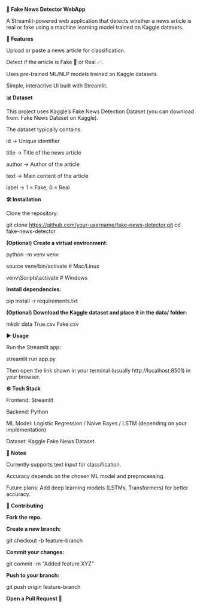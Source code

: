 **📰 Fake News Detector WebApp**

A Streamlit-powered web application that detects whether a news article is real or fake using a machine learning model trained on Kaggle datasets.

**🚀 Features**

Upload or paste a news article for classification.

Detect if the article is Fake 🛑 or Real ✅.

Uses pre-trained ML/NLP models trained on Kaggle datasets.

Simple, interactive UI built with Streamlit.

**📊 Dataset**

This project uses Kaggle’s Fake News Detection Dataset (you can download from: Fake News Dataset on Kaggle).

The dataset typically contains:

id → Unique identifier

title → Title of the news article

author → Author of the article

text → Main content of the article

label → 1 = Fake, 0 = Real

**🛠️ Installation**

Clone the repository:

git clone https://github.com/your-username/fake-news-detector.git
cd fake-news-detector


**(Optional) Create a virtual environment:**

python -m venv venv

source venv/bin/activate   # Mac/Linux

venv\Scripts\activate      # Windows


**Install dependencies:**

pip install -r requirements.txt


**(Optional) Download the Kaggle dataset and place it in the data/ folder:**

mkdir data
True.csv
Fake.csv

**▶️ Usage**

Run the Streamlit app:

streamlit run app.py


Then open the link shown in your terminal (usually http://localhost:8501) in your browser.

**⚙️ Tech Stack**

Frontend: Streamlit

Backend: Python

ML Model: Logistic Regression / Naive Bayes / LSTM (depending on your implementation)

Dataset: Kaggle Fake News Dataset

**📌 Notes**

Currently supports text input for classification.

Accuracy depends on the chosen ML model and preprocessing.

Future plans: Add deep learning models (LSTMs, Transformers) for better accuracy.

**🤝 Contributing**

**Fork the repo.**

**Create a new branch:**

git checkout -b feature-branch


**Commit your changes:**

git commit -m "Added feature XYZ"


**Push to your branch:**

git push origin feature-branch


**Open a Pull Request 🚀**
